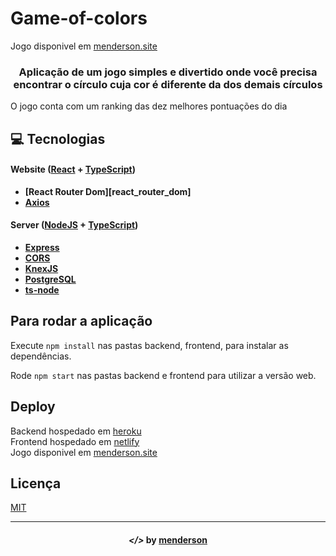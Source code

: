 # Game-of-colors
Jogo disponivel em [menderson.site](http://menderson.site)
 
<h3 align="center"> Aplicação de um jogo simples e divertido onde você precisa encontrar o círculo cuja cor é diferente da dos demais círculos </h3>

O jogo conta com um ranking das dez melhores pontuações do dia

## **:computer: Tecnologias**


#### **Website** ([React][react] + [TypeScript][typescript])

  - **[React Router Dom][react_router_dom]**
  - **[Axios][axios]**

#### **Server** ([NodeJS][node] + [TypeScript][typescript])

  - **[Express][express]**
  - **[CORS][cors]**
  - **[KnexJS][knex]**
  - **[PostgreSQL][postgresql]**
  - **[ts-node][tsnode]**
  
## Para rodar a aplicação

Execute ```npm install``` nas pastas backend, frontend, para instalar as dependências.

Rode ```npm start``` nas pastas backend e frontend para utilizar a versão web.

## Deploy
Backend hospedado em [heroku] </br>
Frontend hospedado em [netlify]</br>
Jogo disponivel em [menderson.site](http://menderson.site)</br>

## Licença
[MIT](https://github.com/menderson/game-of-colors/blob/master/LICENSE)

---

<h4 align="center"> <em>&lt;/&gt;</em> by <a href="https://github.com/menderson" target="_blank">menderson</a> </h4>
 
[netlify]: https://www.netlify.com/
 
[heroku]: https://www.heroku.com/
 
[react]: https://reactjs.org/

[typescript]: https://www.typescriptlang.org/

[node]: https://nodejs.org/en/

[express]: https://expressjs.com/

[cors]: https://expressjs.com/en/resources/middleware/cors.html

[knex]: http://knexjs.org/

[postgresql]: https://www.postgresql.org/

[tsnode]: https://github.com/TypeStrong/ts-node

[insomnia]: https://insomnia.rest/

[react_icons]: https://react-icons.github.io/react-icons/

[axios]: https://github.com/axios/axios

[expo]: https://expo.io/

